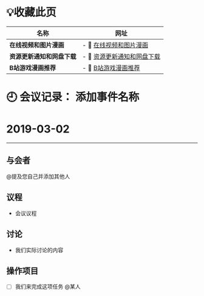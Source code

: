 # 💡收藏此页

| **名称**  |网址|
| ------- | ----------------------- |
| **在线视频和图片漫画** |- 🔗 [在线视频和图片漫画](https://60mn4j-my.sharepoint.com/:w:/g/personal/hmacg_tndhm_onmicrosoft_com/EQBZoX6rO3dOks3Qmk6xYl0BpOElfYXeu6ZDoOZuUv7kTw)|
| **资源更新通知和网盘下载**  | - 🔗 [资源更新通知和网盘下载](https://60mn4j-my.sharepoint.com/:f:/g/personal/hmacg_tndhm_onmicrosoft_com/EmY_jRExOtZOn1gMdUsvgasBZBbr8vuU1ZzRjIVttBPwEA)|
| **B站游戏漫画推荐**  |- 🔗 [B站游戏漫画推荐](https://space.bilibili.com/3546569697659226)|

# 🕘 会议记录： 添加事件名称

# 2019-03-02

****
## 与会者

@提及您自己并添加其他人


## 议程
- 会议议程


## 讨论
- 我们实际讨论的内容


## 操作项目

- [ ] 我们来完成这项任务 @某人
